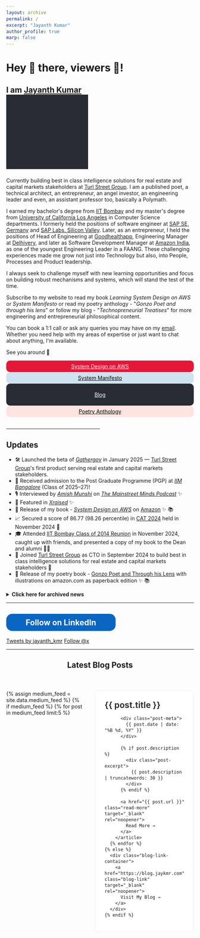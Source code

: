```yaml
---
layout: archive
permalink: /
excerpt: "Jayanth Kumar"
author_profile: true
marp: false
---
```

<h1> Hey 👋 there, viewers 👀! </h1>
<h2>
I am <a href="https://jaykmr.com">Jayanth Kumar</a> 
<div>
<img src="/images/brand_animation_crop.gif" width="220" height="200" />
</div> 
</h2>

Currently building best in class intelligence solutions for real estate and capital markets stakeholders at [Turl Street Group](https://turlstreetgroup.com/ "https://turlstreetgroup.com/"). I am a published poet, a technical architect, an entrepreneur, an angel investor, an engineering leader and even, an assistant professor too, basically a Polymath. 

I earned my bachelor's degree from [IIT Bombay](https://en.wikipedia.org/wiki/IIT_Bombay?source=about_page "https://en.wikipedia.org/wiki/IIT_Bombay") and my master's degree from [University of California Los Angeles](https://en.wikipedia.org/wiki/University_of_California,_Los_Angeles?source=about_page "https://en.wikipedia.org/wiki/University_of_California,_Los_Angeles")  in Computer Science departments. I formerly held the positions of software engineer at [SAP SE, Germany](https://en.wikipedia.org/wiki/SAP?source=about_page "https://en.wikipedia.org/wiki/SAP") and [SAP Labs, Silicon Valley](https://en.wikipedia.org/wiki/SAP?source=about_page "https://en.wikipedia.org/wiki/SAP?source=about_page"). Later, as an entrepreneur, I held the positions of Head of Engineering at [Goodhealthapp](https://www.crunchbase.com/organization/goodhealth-dde4?source=about_page "https://www.crunchbase.com/organization/goodhealth-dde4"), Engineering Manager at [Delhivery](https://en.wikipedia.org/wiki/Delhivery?source=about_page "https://en.wikipedia.org/wiki/Delhivery"), and later as Software Development Manager at [Amazon India](https://en.wikipedia.org/wiki/Amazon_(company)?source=about_page "https://en.wikipedia.org/wiki/Amazon_(company)"), as one of the youngest Engineering Leader in a FAANG. These challenging experiences made me grow not just into Technology but also, into People, Processes and Product leadership.

I always seek to challenge myself with new learning opportunities and focus on building robust mechanisms and systems, which will stand the test of the time.

Subscribe to my website to read my book *Learning System Design on AWS* or *System Manifesto* or read my poetry anthology - "*Gonzo Poet and through his lens*" or follow my blog - "*Technopreneurial Treatises*" for more engineering and entrepreneurial philosophical content. 

You can book a 1:1 call or ask any queries you may have on my [email](mailto:jayanthjaiswal15@gmail.com). Whether you need help with my areas of expertise or just want to chat about anything, I'm available.

See you around 🎩



<div>
  
  <div style="float:center; border: 2px solid #e51738;text-align:center;border-radius:10px; padding:5px; background: #e51738;">
  <a href="https://learning.oreilly.com/library/view/learning-system-design/9781098146887/" style="color:white">System Design on AWS</a>
  </div> 

  <div style="float:center; border: 2px solid #cfe2ef;text-align:center;border-radius:10px; padding:5px; background: #cfe2ef;">
  <a href="https://jaykmr.com/system-manifesto/" style="color:black">System Manifesto</a>
  </div> 

  <div style="float:center; border: 2px solid #292C34;text-align:center;border-radius:10px; padding:5px; background: #292C34;">
  
  <a href="https://blog.jaykmr.com" style="color:white">Blog</a>
  </div>

  <div style="float:center; border: 2px solid MistyRose;text-align:center;border-radius:10px; padding:5px; background: MistyRose;">
  <a href="https://www.amazon.in/Gonzo-Poet-through-his-lens-ebook/dp/B07M6CWQJJ/" style="color:black">Poetry Anthology</a>
  </div> 
  
</div>
<br/>
<hr width="50%" />

## Updates
- 🛠️ Launched the beta of [*Gathergov*](https://gathergov.com) in January 2025 — [Turl Street Group](https://turlstreetgroup.com)'s first product serving real estate and capital markets stakeholders.
- 🎉 Received admission to the Post Graduate Programme (PGP) at [*IIM Bangalore*](https://en.wikipedia.org/wiki/Indian_Institute_of_Management_Bangalore?source=about_page "https://en.wikipedia.org/wiki/Indian_Institute_of_Management_Bangalore") (Class of 2025–27)! 
- 🎙️ Interviewed by [*Amish Munshi*](https://www.mainstreetmindspodcast.com) on [*The Mainstreet Minds Podcast*](https://www.youtube.com/watch?v=Q2DX6wpEWGA) ✨
- 📰 Featured in [*Xraised*](https://xraised.com/videos/from-amazon-to-ai-driven-real-estate-jayanth-kumars-vision-at-turl-street-group/) ✨
- 🔨 Release of my book - [*System Design on AWS*](https://learning.oreilly.com/library/view/system-design-on/9781098146887/) on [Amazon](https://www.amazon.com/System-Design-AWS-Enterprise-Solutions/dp/1098146891) ✨ 📚
- 📈 Secured a score of 86.77 (98.26 percentile) in [CAT 2024](https://en.wikipedia.org/wiki/Common_Admission_Test?source=about_page "https://en.wikipedia.org/wiki/Common_Admission_Test") held in November 2024 🎉
- 🎓 Attended [IIT Bombay Class of 2014 Reunion](https://www.linkedin.com/posts/iit-bombay-alumni-association-iitbaa-a1a56723a_iitbaa-10yearreunion-classof2014-ugcPost-7267858901184724992-QAGF?utm_source=share&utm_medium=member_desktop) in November 2024, caught up with friends, and presented a copy of my book to the Dean and alumni 📖✨
- 🚀 Joined [Turl Street Group](https://turlstreetgroup.com) as CTO in September 2024 to build best in class intelligence solutions for real estate and capital markets stakeholders 🌟
- 🔨  Release of my poetry book - [Gonzo Poet and Through his Lens](https://www.amazon.com/Gonzo-Poet-through-his-lens/dp/1792911742/ref=tmm_pap_swatch_0) with illustrations on amazon.com as paperback edition ✨ 📚



<details markdown=1><summary markdown="span"><b>Click here for archived news</b></summary>

* <sub> September 2024: I presented my oral presentation - [*ESMCrystal: Enhancing Protein Crystallization Prediction through Protein Embeddings*](https://easychair.org/publications/preprint/FTCX) in the [19th conference on
Computational Intelligence methods for Bioinformatics and Biostatistics 2024](https://www.bioinformatics-sannio.org/cibb2024/), held at Benevento, Italy from September 4-6,2024 📝</sub>
* <sub> July 2024: I presented my poster - [*Enhancing Protein Crystallization Prediction through Protein Embeddings*](https://iscb.junolive.co/ISMB24/live/exhibitor/ismb2024_poster_1399) in the [32nd International Conference on Intelligent Systems for Molecular Biology (ISMB) 2024](https://www.iscb.org/ismb2024/home), held at Montreal, Quebec, Canada from July 12-16,2024</sub>
* <sub> April 2024: I filed a patent - P84475-US01 - "Systems and Methods for defining and applying Statistical Heuristics for filtering Network Traffic" with Amazon at USPTO</sub>
* <sub> March 2024: I secured AIR 86 in GATE 2024 for Data Science and Artificial Intelligence (DA), scoring 794 marks. 
* <sub> January 2023: I currently, work for Twitch TQ team in Amazon. </sub>
* <sub>  April 2022: I have joined Amazon.</sub>
* <sub>  December 2019: I secured AIR 13 in UGC NTA NET in Computer Science and Applications paper, scoring 190 marks out of 300 with percentile of 99.9719978., thus qualifying for Assistant Professor Position.</sub>
* <sub> Added gallery of my research and work associations [Gallery - Jayanth Kumar](https://jaykmr.com/gallery/)</sub>
* <sub>  Release of my [Personal Website - Jayanth Kumar](https://jaykmr.com) </sub>
* <sub> Set up of the blog - [Technopreneurial Treatises](https://blog.jaykmr.com) </sub>

  <!-- <sub>  Feb 2020: I will be presenting a talk on "*Modelling excitation energy transfer and trapping in the filamentous cyanobacterium Anabaena variabilis PCC7120* at, "*Optimization of light energy conversion in plants and microalgae*", conference, Porto, Portugal.</sub> -->

</details>

----------
<style>
.libutton {
  display: flex;
  align-items: center;
  justify-content: center;
  padding: 7px;
  text-align: center;
  outline: none;
  text-decoration: none !important;
  color: #ffffff !important;
  width: 280px;
  height: 32px;
  border-radius: 16px;
  background-color: #0A66C2;
  font-family: "SF Pro Text", Helvetica, sans-serif;
}
</style>

<a class="libutton" href="https://www.linkedin.com/comm/mynetwork/discovery-see-all?usecase=PEOPLE_FOLLOWS&followMember=jaykmr" target="_blank">Follow on LinkedIn</a>
----------
<a class="twitter-timeline" href="https://twitter.com/jayanth_kmr?ref_src=twsrc%5Etfw">Tweets by jayanth_kmr</a> <script async src="https://platform.twitter.com/widgets.js" charset="utf-8"></script>
<a href="https://twitter.com/x?ref_src=twsrc%5Etfw" class="twitter-follow-button" data-show-count="false">Follow @x</a><script async src="https://platform.twitter.com/widgets.js" charset="utf-8"></script>


----------

<section id="main" class="wrapper style1">
  <header class="major">
    <h2>Latest Blog Posts</h2>
  </header>

  <div class="post-grid">
    {% assign medium_feed = site.data.medium_feed %}
    {% if medium_feed %}
      {% for post in medium_feed limit:5 %}
        <article class="post-card">
          <h3 class="post-title">
            <a href="{{ post.url }}" target="_blank" rel="noopener">{{ post.title }}</a>
          </h3>
          
          <div class="post-meta">
            {{ post.date | date: "%B %d, %Y" }}
          </div>

          {% if post.description %}
            <div class="post-excerpt">
              {{ post.description | truncatewords: 30 }}
            </div>
          {% endif %}

          <a href="{{ post.url }}" class="read-more" target="_blank" rel="noopener">
            Read More →
          </a>
        </article>
      {% endfor %}
    {% else %}
      <div class="blog-link-container">
        <a href="https://blog.jaykmr.com" class="blog-link" target="_blank" rel="noopener">
          Visit My Blog →
        </a>
      </div>
    {% endif %}
  </div>
</section>

<style>
.post-grid {
  display: grid;
  gap: 2rem;
  margin: 2rem 0;
}

.post-card {
  background: #fff;
  border: 1px solid #eee;
  border-radius: 8px;
  padding: 1.5rem;
  transition: transform 0.2s ease, box-shadow 0.2s ease;
}

.post-card:hover {
  transform: translateY(-2px);
  box-shadow: 0 4px 12px rgba(0,0,0,0.1);
}

.post-title {
  margin: 0 0 0.5rem;
  font-size: 1.4rem;
}

.post-title a {
  color: #333;
  text-decoration: none;
  transition: color 0.2s;
}

.post-title a:hover {
  color: #0066cc;
}

.post-meta {
  font-size: 0.9rem;
  color: #666;
  margin-bottom: 1rem;
}

.post-excerpt {
  color: #444;
  line-height: 1.6;
  margin: 1rem 0;
}

.read-more {
  display: inline-block;
  color: #0066cc;
  text-decoration: none;
  font-weight: 500;
  transition: color 0.2s;
}

.read-more:hover {
  color: #004c99;
}

.blog-link-container {
  text-align: center;
  padding: 3rem 0;
}

.blog-link {
  display: inline-block;
  padding: 1rem 2rem;
  background: #0066cc;
  color: white;
  text-decoration: none;
  border-radius: 8px;
  font-weight: 500;
  transition: background-color 0.2s;
}

.blog-link:hover {
  background: #004c99;
}

@media (min-width: 768px) {
  .post-grid {
    grid-template-columns: repeat(2, 1fr);
  }
}

@media (min-width: 1200px) {
  .post-grid {
    grid-template-columns: repeat(3, 1fr);
  }
}
</style>
